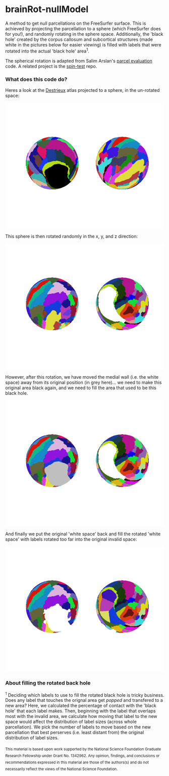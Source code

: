 brainRot-nullModel
==============================

A method to get null parcellations on the FreeSurfer surface. This is achieved by projecting the parcellation to a sphere (which FreeSurfer does for you!), and randomly rotating in the sphere space. Additionally, the 'black hole' created by the corpus callosum and subcortical structures (made white in the pictures below for easier viewing) is filled with labels that were rotated into the actual 'black hole' area<sup>1</sup>. 

The spherical rotation is adapted from Salim Arslan's [parcel evaluation](https://github.com/sarslancs/parcellation-survey-eval) code. A related project is the [spin-test](https://github.com/spin-test/spin-test) repo. 

### What does this code do?

Heres a look at the [Destrieux](https://surfer.nmr.mgh.harvard.edu/fswiki/CorticalParcellation) atlas projected to a sphere, in the un-rotated space:

![fig1](./data/before_rotation.png)

This sphere is then rotated randomly in the x, y, and z direction:

![fig2](./data/brainRot_1.png)

However, after this rotation, we have moved the medial wall (i.e. the white space) away from its original position (in grey here)... we need to make this original area black again, and we need to fill the area that used to be this black hole. 

![fig2p5](./data/brainRot_1p5.png)

And finally we put the original 'white space' back and fill the rotated 'white space' with labels rotated too far into the original invalid space:

![fig3](./data/brainRot_2.png)

### About filling the rotated back hole
<sup>1</sup> Deciding which labels to use to fill the rotated black hole is tricky business. Does any label that touches the orignal area get _popped_ and transfered to a new area? Here, we calculated the percentage of contact with the 'black hole' that each label makes. Then, beginning with the label that overlaps most with the invalid area, we calculate how moving that label to the new space would affect the distribution of label sizes (across whole parcellation). We pick the number of labels to move based on the new parcellation that best perserves (i.e. least distant from) the original distribution of label sizes.

<sub> This material is based upon work supported by the National Science Foundation Graduate Research Fellowship under Grant No. 1342962. Any opinion, findings, and conclusions or recommendations expressed in this material are those of the authors(s) and do not necessarily reflect the views of the National Science Foundation. </sub>
